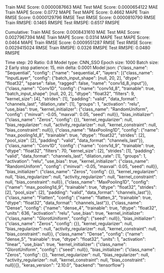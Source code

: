 Train MAE Score: 0.0000087663 MAE
Test MAE Score: 0.0000654122 MAE
Train MAPE Score: 0.0772 MAPE
Test MAPE Score: 0.4662 MAPE
Train RMSE Score: 0.0000129796 RMSE
Test RMSE Score: 0.0000810790 RMSE
Train RMSPE: 0.1465 RMSPE
Test RMSPE: 0.6517 RMSPE

Cumulative:
Train MAE Score: 0.0008431610 MAE
Test MAE Score: 0.0027967394 MAE
Train MAPE Score: 0.0314 MAPE
Test MAPE Score: 0.0464 MAPE
Train RMSE Score: 0.0009551287 RMSE
Test RMSE Score: 0.0029415024 RMSE
Train RMSPE: 0.0326 RMSPE
Test RMSPE: 0.0480 RMSPE

Time step: 20
Ratio: 0.8
Model type: CNN_SSO
Epoch size: 1000
Batch size: 2
Early stop patience: 15, min delta: 0.0001
Model json: {"class_name": "Sequential", "config": {"name": "sequential_4", "layers": [{"class_name": "InputLayer", "config": {"batch_input_shape": [null, 20, 2], "dtype": "float32", "sparse": false, "ragged": false, "name": "conv1d_8_input"}}, {"class_name": "Conv1D", "config": {"name": "conv1d_8", "trainable": true, "batch_input_shape": [null, 20, 2], "dtype": "float32", "filters": 9, "kernel_size": [4], "strides": [1], "padding": "valid", "data_format": "channels_last", "dilation_rate": [1], "groups": 1, "activation": "relu", "use_bias": true, "kernel_initializer": {"class_name": "RandomUniform", "config": {"minval": -0.05, "maxval": 0.05, "seed": null}}, "bias_initializer": {"class_name": "Zeros", "config": {}}, "kernel_regularizer": null, "bias_regularizer": null, "activity_regularizer": null, "kernel_constraint": null, "bias_constraint": null}}, {"class_name": "MaxPooling1D", "config": {"name": "max_pooling1d_8", "trainable": true, "dtype": "float32", "strides": [2], "pool_size": [2], "padding": "valid", "data_format": "channels_last"}}, {"class_name": "Conv1D", "config": {"name": "conv1d_9", "trainable": true, "dtype": "float32", "filters": 70, "kernel_size": [2], "strides": [1], "padding": "valid", "data_format": "channels_last", "dilation_rate": [1], "groups": 1, "activation": "relu", "use_bias": true, "kernel_initializer": {"class_name": "RandomUniform", "config": {"minval": -0.05, "maxval": 0.05, "seed": null}}, "bias_initializer": {"class_name": "Zeros", "config": {}}, "kernel_regularizer": null, "bias_regularizer": null, "activity_regularizer": null, "kernel_constraint": null, "bias_constraint": null}}, {"class_name": "MaxPooling1D", "config": {"name": "max_pooling1d_9", "trainable": true, "dtype": "float32", "strides": [2], "pool_size": [2], "padding": "valid", "data_format": "channels_last"}}, {"class_name": "Flatten", "config": {"name": "flatten_3", "trainable": true, "dtype": "float32", "data_format": "channels_last"}}, {"class_name": "Dense", "config": {"name": "dense_4", "trainable": true, "dtype": "float32", "units": 636, "activation": "relu", "use_bias": true, "kernel_initializer": {"class_name": "GlorotUniform", "config": {"seed": null}}, "bias_initializer": {"class_name": "Zeros", "config": {}}, "kernel_regularizer": null, "bias_regularizer": null, "activity_regularizer": null, "kernel_constraint": null, "bias_constraint": null}}, {"class_name": "Dense", "config": {"name": "dense_5", "trainable": true, "dtype": "float32", "units": 1, "activation": "linear", "use_bias": true, "kernel_initializer": {"class_name": "GlorotUniform", "config": {"seed": null}}, "bias_initializer": {"class_name": "Zeros", "config": {}}, "kernel_regularizer": null, "bias_regularizer": null, "activity_regularizer": null, "kernel_constraint": null, "bias_constraint": null}}]}, "keras_version": "2.10.0", "backend": "tensorflow"}